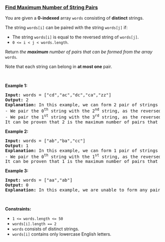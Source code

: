 ### [Find Maximum Number of String Pairs](https://leetcode.com/problems/find-maximum-number-of-string-pairs)

<p>You are given a <strong>0-indexed</strong> array <code>words</code> consisting of <strong>distinct</strong> strings.</p>

<p>The string <code>words[i]</code> can be paired with the string <code>words[j]</code> if:</p>

<ul>
	<li>The string <code>words[i]</code> is equal to the reversed string of <code>words[j]</code>.</li>
	<li><code>0 &lt;= i &lt; j &lt; words.length</code>.</li>
</ul>

<p>Return <em>the <strong>maximum</strong> number of pairs that can be formed from the array </em><code>words</code><em>.</em></p>

<p>Note that&nbsp;each string can belong in&nbsp;<strong>at most one</strong> pair.</p>

<p>&nbsp;</p>
<p><strong class="example">Example 1:</strong></p>

<pre>
<strong>Input:</strong> words = [&quot;cd&quot;,&quot;ac&quot;,&quot;dc&quot;,&quot;ca&quot;,&quot;zz&quot;]
<strong>Output:</strong> 2
<strong>Explanation:</strong> In this example, we can form 2 pair of strings in the following way:
- We pair the 0<sup>th</sup> string with the 2<sup>nd</sup> string, as the reversed string of word[0] is &quot;dc&quot; and is equal to words[2].
- We pair the 1<sup>st</sup> string with the 3<sup>rd</sup> string, as the reversed string of word[1] is &quot;ca&quot; and is equal to words[3].
It can be proven that 2 is the maximum number of pairs that can be formed.</pre>

<p><strong class="example">Example 2:</strong></p>

<pre>
<strong>Input:</strong> words = [&quot;ab&quot;,&quot;ba&quot;,&quot;cc&quot;]
<strong>Output:</strong> 1
<strong>Explanation:</strong> In this example, we can form 1 pair of strings in the following way:
- We pair the 0<sup>th</sup> string with the 1<sup>st</sup> string, as the reversed string of words[1] is &quot;ab&quot; and is equal to words[0].
It can be proven that 1 is the maximum number of pairs that can be formed.
</pre>

<p><strong class="example">Example 3:</strong></p>

<pre>
<strong>Input:</strong> words = [&quot;aa&quot;,&quot;ab&quot;]
<strong>Output:</strong> 0
<strong>Explanation:</strong> In this example, we are unable to form any pair of strings.
</pre>

<p>&nbsp;</p>
<p><strong>Constraints:</strong></p>

<ul>
	<li><code>1 &lt;= words.length &lt;= 50</code></li>
	<li><code>words[i].length == 2</code></li>
	<li><code>words</code>&nbsp;consists of distinct strings.</li>
	<li><code>words[i]</code>&nbsp;contains only lowercase English letters.</li>
</ul>

